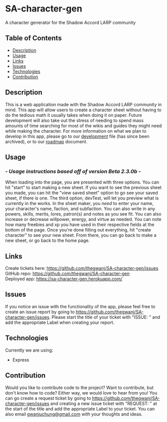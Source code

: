 # SA-character-gen
A character generator for the Shadow Accord LARP community

## Table of Contents
- [Description](#description)
- [Usage](#usage)
- [Links](#links)
- [Issues](#issues)
- [Technologies](#technologies)
- [Contribution](#contribution)

## Description
This is a web application made with the Shadow Accord LARP community in mind. This app will allow users to create a character sheet without having to do the tedious math it usually takes when doing it on paper. Future development will also take out the stress of needing to spend mass amounts of time searching for most of the wikis and guides they might need while making the character. For more information on what we plan to develop in this app, please go to our [development](./Development.md) file (has since been archived), or to our [roadmap](./Roadmap.md) document.

## Usage
### *- Usage instructions based off of version Beta 2.3.0b -*

When loading into the page, you are presented with three options. You can hit "start" to start making a new sheet. If you want to see the previous sheet you made, you can hit the "view saved sheet" option to go see your saved sheet, if there is one. The third option, devTest, will let you preview what is currently in the works. In the sheet maker, you *need* to enter your name, your character's name, faction, and subfaction. You can also write in any powers, skills, merits, lores, patron(s) and notes as you see fit. You can also increase or decrease willpower, energy, and virtue as needed. You can note how many freebies and xp you have used in their respective fields at the bottom of the page. Once you're done filling out everything, hit "create character" to see your new sheet. From there, you can go back to make a new sheet, or go back to the home page.

## Links
Create tickets here: https://github.com/thegwanj/SA-character-gen/issues<br>
GitHub repo: https://github.com/thegwanj/SA-character-gen<br>
Deployed app: https://sa-character-gen.herokuapp.com/

## Issues
If you notice an issue with the functionality of the app, please feel free to create an issue report by going to https://github.com/thegwanj/SA-character-gen/issues. Please start the title of your ticket with "ISSUE: " and add the appropriate Label when creating your report.

## Technologies
Currently we are using:
- Express
## Contribution
Would you like to contribute code to the project? Want to contribute, but don't know how to code? Either way, we would love to hear from you! You can go create a request ticket by going to https://github.com/thegwanj/SA-character-gen/issues and creating a new issue ticket with "REQUEST: " at the start of the title and add the appropriate Label to your ticket. You can also email gwanjuchung@gmail.com with your thoughts and ideas.